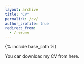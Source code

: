 ```yaml
---
layout: archive
title: "CV"
permalink: /cv/
author_profile: true
redirect_from:
  - /resume
---
```


{% include base_path %}

You can download my CV from here.
